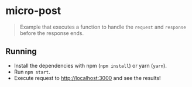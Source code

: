 # micro-post
> Example that executes a function to handle the `request` and `response` before the response ends.

## Running

* Install the dependencies with npm (`npm install`) or yarn (`yarn`).
* Run `npm start`.
* Execute request to [http://localhost:3000](http://localhost:3000) and see the results!